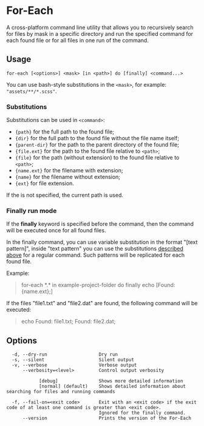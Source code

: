 # For-Each

A cross-platform command line utility that allows you to recursively search for files by mask in a specific directory and run the specified command for each found file or for all files in one run of the command.

## Usage

```
for-each [<options>] <mask> [in <path>] do [finally] <command...>
```

You can use bash-style substitutions in the `<mask>`, for example: `"assets/**/*.scss"`.

### Substitutions

Substitutions can be used in `<command>`:
 - `{path}` for the full path to the found file;
 - `{dir}` for the full path to the found file without the file name itself;
 - `{parent-dir}` for the path to the parent directory of the found file;
 - `{file.ext}` for the path to the found file relative to `<path>`;
 - `{file}` for the path (without extension) to the found file relative to `<path>`;
 - `{name.ext}` for the filename with extension;
 - `{name}` for the filename without extension;
 - `{ext}` for file extension.

If the <path> is not specified, the current path is used.

### Finally run mode

If the **finally** keyword is specified before the command,
then the command will be executed once for all found files.

In the finally command, you can use variable substitution in
the format "[text pattern]", inside "text pattern" you can use
the substitutions [described above](#substitutions) for a regular command.
Such patterns will be replicated for each found file.

Example:
> for-each \*.\* in example-project-folder do finally echo [Found: {name.ext};]

If the files "file1.txt" and "file2.dat" are found, the following command will be executed:
> echo Found: file1.txt; Found: file2.dat;

## Options
```
  -d, --dry-run                   Dry run
  -s, --silent                    Silent output
  -v, --verbose                   Verbose output
      --verbosity=<level>         Control output verbosity

            [debug]               Shows more detailed information
            [normal] (default)    Shows detailed information about searching for files and running commands

  -f, --fail-on=<exit code>       Exit with an <exit code> if the exit code of at least one command is greater than <exit code>.
                                  Ignored for the finally command.
      --version                   Prints the version of the For-Each
```
